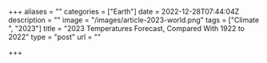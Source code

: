 +++
aliases = ""
categories = ["Earth"]
date = 2022-12-28T07:44:04Z
description = ""
image = "/images/article-2023-world.png"
tags = ["Climate ", "2023"]
title = "2023 Temperatures Forecast, Compared With 1922 to 2022"
type = "post"
url = ""

+++
